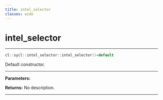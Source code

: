 ```yaml
---
title: intel_selector
classes: wide
---
```

# intel_selector

---

```cpp
cl::sycl::intel_selector::intel_selector()=default
```


Default constructor. 


---
**Parameters:**

**Returns:** No description.

---
